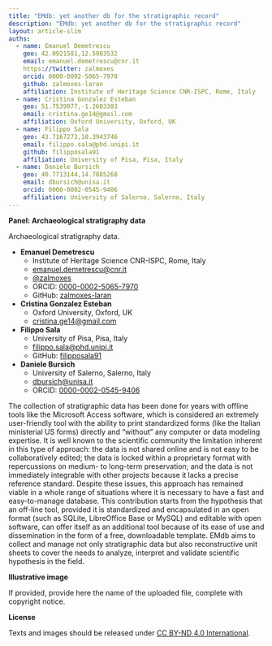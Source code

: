 ```yaml
---
title: "EMdb: yet another db for the stratigraphic record"
description: "EMdb: yet another db for the stratigraphic record"
layout: article-slim
auths:
  - name: Emanuel Demetrescu
    geo: 42.0921581,12.5983532
    email: emanuel.demetrescu@cnr.it
    https://twitter: zalmoxes
    orcid: 0000-0002-5065-7970
    github: zalmoxes-laran
    affiliation: Institute of Heritage Science CNR-ISPC, Rome, Italy
  - name: Cristina Gonzalez Esteban
    geo: 51.7539977,-1.2603383
    email: cristina.ge14@gmail.com
    affiliation: Oxford University, Oxford, UK
  - name: Filippo Sala
    geo: 43.7167273,10.3943746
    email: filippo.sala@phd.unipi.it
    github: filipposala91
    affiliation: University of Pisa, Pisa, Italy
  - name: Daniele Bursich
    geo: 40.7713144,14.7885268
    email: dbursich@unisa.it
    orcid: 0000-0002-0545-9406
    affiliation: University of Salerno, Salerno, Italy
---
```


**Panel: Archaeological stratigraphy data**

Archaeological stratigraphy data.

- **Emanuel Demetrescu**
  - Institute of Heritage Science CNR-ISPC, Rome, Italy
  - [emanuel.demetrescu@cnr.it](mailto:julian.bogdani@uniroma1.it)
  - [@zalmoxes](https://twitter.com/zalmoxes)
  - ORCID: [0000-0002-5065-7970](https://orcid.org/0000-0002-5065-7970)
  - GitHub: [zalmoxes-laran](https://github.com/zalmoxes-laran/)
- **Cristina Gonzalez Esteban**
  - Oxford University, Oxford, UK
  - [cristina.ge14@gmail.com](mailto:cristina.ge14@gmail.com)
- **Filippo Sala**
  - University of Pisa, Pisa, Italy
  - [filippo.sala@phd.unipi.it](mailto:filippo.sala@phd.unipi.it)
  - GitHub: [filipposala91](https://github.com/filipposala91)
- **Daniele Bursich**
  - University of Salerno, Salerno, Italy
  - [dbursich@unisa.it](mailto:dbursich@unisa.it)
  - ORCID: [0000-0002-0545-9406](https://orcid.org/0000-0002-0545-9406)


The collection of stratigraphic data has been done for years with offline tools like the Microsoft Access software, which is considered an extremely user-friendly tool with the ability to print standardized forms (like the Italian ministerial US forms) directly and “without” any computer or data modeling expertise. It is well known to the scientific community the limitation inherent in this type of approach: the data is not shared online and is not easy to be collaboratively edited; the data is locked within a proprietary format with repercussions on medium- to long-term preservation; and the data is not immediately integrable with other projects because it lacks a precise reference standard. Despite these issues, this approach has remained viable in a whole range of situations where it is necessary to have a fast and easy-to-manage database.  This contribution starts from the hypothesis that an off-line tool, provided it is standardized and encapsulated in an open format (such as SQLite,  LibreOffice Base or MySQL) and editable with open software, can offer itself as an additional tool because of its ease of use and dissemination in the form of a free, downloadable template. EMdb aims to collect and manage not only stratigraphic data but also reconstructive unit sheets to cover the needs to analyze, interpret and validate scientific hypothesis in the field.

**Illustrative image**

If provided, provide here the name of the uploaded file, complete with copyright notice.


**License**

Texts and images should be released under [CC BY-ND 4.0 International](https://creativecommons.org/licenses/by-nd/4.0/).
